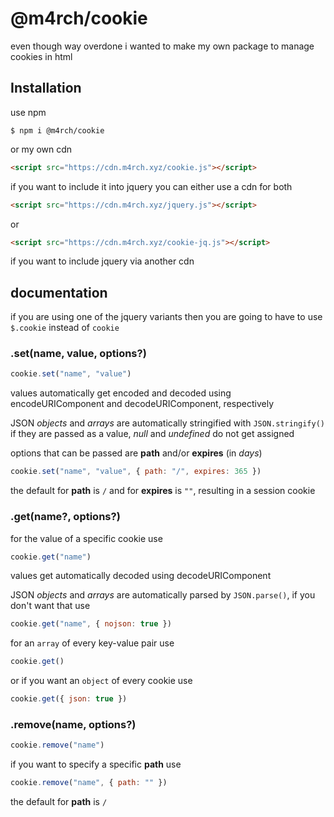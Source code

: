 # @m4rch/cookie

even though way overdone i wanted to make my own package to manage cookies in html

## Installation

use npm

```
$ npm i @m4rch/cookie
```

or my own cdn

```html
<script src="https://cdn.m4rch.xyz/cookie.js"></script>
```

if you want to include it into jquery you can either use a cdn for both

```html
<script src="https://cdn.m4rch.xyz/jquery.js"></script>
```

or

```html
<script src="https://cdn.m4rch.xyz/cookie-jq.js"></script>
```

if you want to include jquery via another cdn

## documentation

if you are using one of the jquery variants then you are going to have to use `$.cookie` instead of `cookie`

### .set(name, value, options?)

```js
cookie.set("name", "value")
```

values automatically get encoded and decoded using encodeURIComponent and decodeURIComponent, respectively

JSON *objects* and *arrays* are automatically stringified with `JSON.stringify()` if they are passed as a value, *null* and *undefined* do not get assigned

options that can be passed are **path** and/or **expires** (in *days*)

```js
cookie.set("name", "value", { path: "/", expires: 365 })
```

the default for **path** is `/` and for **expires** is `""`, resulting in a session cookie

### .get(name?, options?)

for the value of a specific cookie use

```js
cookie.get("name")
```

values get automatically decoded using decodeURIComponent

JSON *objects* and *arrays* are automatically parsed by `JSON.parse()`, if you don't want that use

```js
cookie.get("name", { nojson: true })
```

for an `array` of every key-value pair use

```js
cookie.get()
```

or if you want an `object` of every cookie use

```js
cookie.get({ json: true })
```

### .remove(name, options?)

```js
cookie.remove("name")
```

if you want to specify a specific **path** use

```js
cookie.remove("name", { path: "" })
```

the default for **path** is `/`
